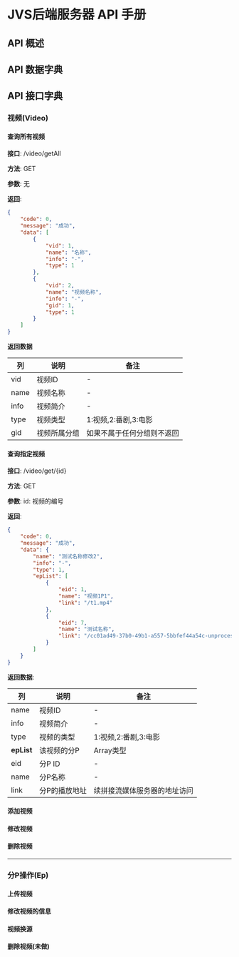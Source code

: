 # JVS后端服务器 API 手册

## API 概述

## API 数据字典

## API 接口字典

### 视频(Video)

#### 查询所有视频

**接口**: /video/getAll

**方法**: GET

**参数**: 无

**返回**:
```json
{
    "code": 0,
    "message": "成功",
    "data": [
        {
            "vid": 1,
            "name": "名称",
            "info": "-",
            "type": 1
        },
        {
            "vid": 2,
            "name": "视频名称",
            "info": "-",
            "gid": 1,
            "type": 1
        }
    ]
}
```

**返回数据**

|列|说明|备注|
|---|---|---|
|vid|视频ID|-|
|name|视频名称|-|
|info|视频简介|-|
|type|视频类型|1:视频,2:番剧,3:电影|
|gid|视频所属分组|如果不属于任何分组则不返回|

#### 查询指定视频

**接口**: /video/get/{id}

**方法**: GET

**参数**: id: 视频的编号

**返回**:

```json
{
    "code": 0,
    "message": "成功",
    "data": {
        "name": "测试名称修改2",
        "info": "-",
        "type": 1,
        "epList": [
            {
                "eid": 1,
                "name": "视频1P1",
                "link": "/t1.mp4"
            },
            {
                "eid": 7,
                "name": "测试名称",
                "link": "/cc01ad49-37b0-49b1-a557-5bbfef44a54c-unprocessed.mp4"
            }
        ]
    }
}
```

**返回数据**:

|列|说明|备注|
|---|---|---|
|name|视频ID|-|
|info|视频简介|-|
|type|视频的类型|1:视频,2:番剧,3:电影|
|**epList**|该视频的分P|Array类型|
|eid|分P ID|-|
|name|分P名称|-|
|link|分P的播放地址|续拼接流媒体服务器的地址访问|

#### 添加视频

#### 修改视频

#### 删除视频

---

### 分P操作(Ep)

#### 上传视频

#### 修改视频的信息

#### 视频换源

#### 删除视频(未做)
